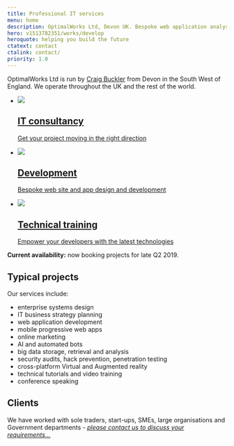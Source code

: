 ```yaml
---
title: Professional IT services
menu: home
description: OptimalWorks Ltd, Devon UK. Bespoke web application analysis, design and development.
hero: v1513782351/works/develop
heroquote: helping you build the future
ctatext: contact
ctalink: contact/
priority: 1.0
---
```


OptimalWorks Ltd is run by [Craig Buckler]([root]about/) from Devon in the South West of England. We operate throughout the UK and the rest of the world.

<nav class="service list">
  <ul>
    <li data-revealer="up">
      <a href="[root]service/consultancy/">
        <div><img id="consultancy" src="[root]images/svg/consultancy.svg" data-inline="1" /></div>
        <h2>IT consultancy</h2>
        <p>Get your project moving in the right direction</p>
      </a>
    </li>
    <li data-revealer="up">
      <a href="[root]service/development/">
        <div><img id="development" src="[root]images/svg/development.svg" data-inline="1" /></div>
        <h2>Development</h2>
        <p>Bespoke web site and app design and development</p>
      </a>
    </li>
    <li data-revealer="up">
      <a href="[root]service/knowledge/">
        <div><img id="training" src="[root]images/svg/training.svg" data-inline="1" /></div>
        <h2>Technical training</h2>
        <p>Empower your developers with the latest technologies</p>
      </a>
    </li>
  </ul>
</nav>

**Current availability:** now booking projects for late Q2 2019.


## Typical projects

Our services include:

* enterprise systems design
* IT business strategy planning
* web application development
* mobile progressive web apps
* online marketing
* AI and automated bots
* big data storage, retrieval and analysis
* security audits, hack prevention, penetration testing
* cross-platform Virtual and Augmented reality
* technical tutorials and video training
* conference speaking


## Clients

We have worked with sole traders, start-ups, SMEs, large organisations and Government departments - [*please contact us to discuss your requirements&hellip;*]([root]contact/)
